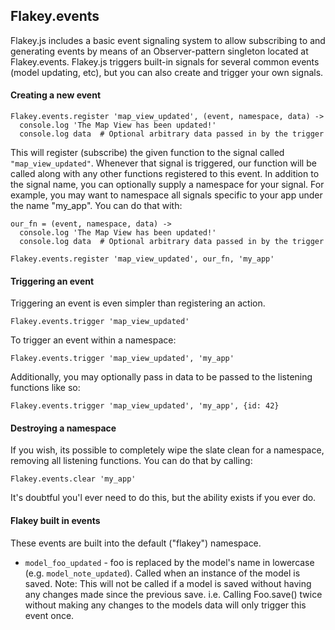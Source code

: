 ## Flakey.events

Flakey.js includes a basic event signaling system to allow subscribing to and generating events by means of an Observer-pattern singleton located at Flakey.events. Flakey.js triggers built-in signals for several common events (model updating, etc), but you can also create and trigger your own signals.

#### Creating a new event

    Flakey.events.register 'map_view_updated', (event, namespace, data) ->
      console.log 'The Map View has been updated!'
      console.log data  # Optional arbitrary data passed in by the trigger
    
This will register (subscribe) the given function to the signal called `"map_view_updated"`.  Whenever that signal is triggered, our function will be called along with any other functions registered to this event. In addition to the signal name, you can optionally supply a namespace for your signal. For example, you may want to namespace all signals specific to your app under the name "my_app". You can do that with:
    
    our_fn = (event, namespace, data) ->
      console.log 'The Map View has been updated!'
      console.log data  # Optional arbitrary data passed in by the trigger
      
    Flakey.events.register 'map_view_updated', our_fn, 'my_app'
    
#### Triggering an event
Triggering an event is even simpler than registering an action.

    Flakey.events.trigger 'map_view_updated'

To trigger an event within a namespace:

    Flakey.events.trigger 'map_view_updated', 'my_app'
    
Additionally, you may optionally pass in data to be passed to the listening functions like so:

    Flakey.events.trigger 'map_view_updated', 'my_app', {id: 42}
    
#### Destroying a namespace
If you wish, its possible to completely wipe the slate clean for a namespace, removing all listening functions.  You can do that by calling:

    Flakey.events.clear 'my_app'
    
It's doubtful you'l ever need to do this, but the ability exists if you ever do.

#### Flakey built in events
These events are built into the default ("flakey") namespace.

- `model_foo_updated` - foo is replaced by the model's name in lowercase (e.g. `model_note_updated`). Called when an instance of the model is saved. Note: This will not be called if a model is saved without having any changes made since the previous save. i.e. Calling Foo.save() twice without making any changes to the models data will only trigger this event once.

